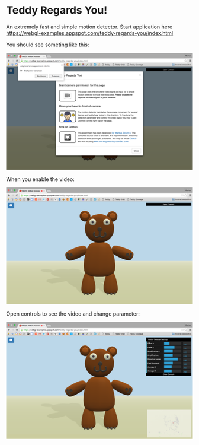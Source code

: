 Teddy Regards You!
==================

An extremely fast and simple motion detector. Start application here https://webgl-examples.appspot.com/teddy-regards-you/index.html

You should see someting like this:

![alt tag](https://raw.githubusercontent.com/markussprunck/webgl-motion-detector/master/main-start.png)

When you enable the video:

![alt tag](https://raw.githubusercontent.com/markussprunck/webgl-motion-detector/master/main-camera-on.png)

Open controls to see the video and change parameter:

![alt tag](https://raw.githubusercontent.com/markussprunck/webgl-motion-detector/master/main-camera-on-controls-on.png)



